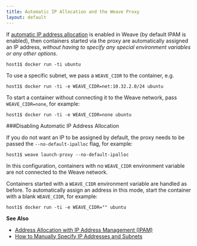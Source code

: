 ```yaml
---
title: Automatic IP Allocation and the Weave Proxy
layout: default
---
```



If [automatic IP address allocation](/site/ipam/overview-init-ipam.md) is enabled in Weave (by default IPAM is enabled),
then containers started via the proxy are automatically assigned an IP address, *without having to specify any
special environment variables or any other options*.

    host1$ docker run -ti ubuntu

To use a specific subnet, we pass a `WEAVE_CIDR` to the container, e.g.

    host1$ docker run -ti -e WEAVE_CIDR=net:10.32.2.0/24 ubuntu

To start a container without connecting it to the Weave network, pass
`WEAVE_CIDR=none`, for example:

    host1$ docker run -ti -e WEAVE_CIDR=none ubuntu


###Disabling Automatic IP Address Allocation

If you do not want an IP to be assigned by default, the proxy needs to
be passed the `--no-default-ipalloc` flag, for example:

    host1$ weave launch-proxy --no-default-ipalloc

In this configuration, containers with no `WEAVE_CIDR` environment
variable are not connected to the Weave network. 

Containers started with a `WEAVE_CIDR` environment variable are handled as before. 
To automatically assign an address in this mode, start the
container with a blank `WEAVE_CIDR`, for example:

    host1$ docker run -ti -e WEAVE_CIDR="" ubuntu
    
**See Also**

 * [Address Allocation with IP Address Management (IPAM)](/site/ipam/overview-init-ipam.md)
 * [How to Manually Specify IP Addresses and Subnets](/site/using-weave/manual-ip-address.md)    